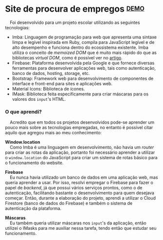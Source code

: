 # Site de procura de empregos <sup><sub>[DEMO](https://site-empregos.web.app/)</sub></sup>

&nbsp;&nbsp;&nbsp;&nbsp;Foi desenvolvido para um projeto escolar utilizando as seguintes tecnologias:
- Imba: Linguagem de programação para web que apresenta uma sintaxe limpa e legível inspirada em Ruby, compila para JavaScript legível e de alto desempenho e funciona dentro do ecossistema existente. Imba utiliza o conceito de *memoized DOM* que é muito mais rápido do que as bibliotecas *virtual DOM*, como é possível ver no [artigo](https://www.freecodecamp.org/news/the-virtual-dom-is-slow-meet-the-memoized-dom-bb19f546cc52/).
- Firebase: Plataforma desenvolvida pela Google e que fornece diversas ferramentas para desenvolver aplicações web, tais como autenticação, banco de dados, hosting, storage, etc.
- Bootstrap: Framework web para desenvolvimento de componentes de interface e front-end para sites e aplicações web.
- Material Icons: Biblioteca de ícones.
- IMask: Biblioteca feita especificamente para criar máscaras para os valores dos `input`'s HTML.

### O que aprendi?

&nbsp;&nbsp;&nbsp;&nbsp;Acredito que em todos os projetos desenvolvidos pode-se aprender um pouco mais sobre as tecnologias empregadas, no entanto é possível citar aquilo que agregou mais ao meu conhecimento:

**Window.location**  
&nbsp;&nbsp;&nbsp;&nbsp;Como Imba é uma linguagem em desenvolvimento, não havia um *router* para criar as rotas da aplicação, portanto foi necessário aprender a utilizar o `window.location` do JavaScript para criar um sistema de rotas básico para o funcionamento do website.

**Firebase**  
&nbsp;&nbsp;&nbsp;&nbsp;Eu nunca havia utilizado um banco de dados em uma aplicação web, mas queria aprender a usar. Por isso, resolvi empregar o Firebase para fazer o papel de *backend*, já que possui vários serviços prontos, como o de autenticação, facilitando bastante o desenvolvimento para quem desejava começar. Então, durante a elaboração do projeto, aprendi a utilizar o Cloud Firestore (banco de dados do Firebase) e também o sistema de autenticação da plataforma. 

**Máscaras**  
&nbsp;&nbsp;&nbsp;&nbsp;Eu também queria utilizar máscaras nos `input`'s da aplicação, então utilizei o IMasks para me auxiliar nessa tarefa, tendo então que estudar seu funcionamento. 
